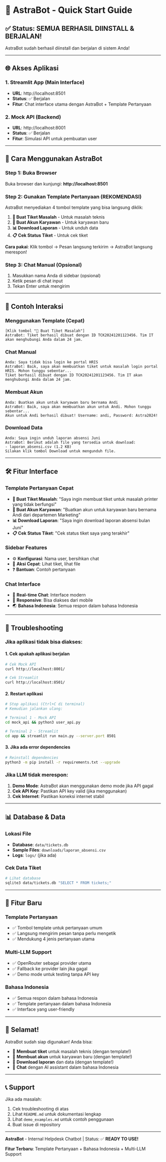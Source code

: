 # 🚀 AstraBot - Quick Start Guide

## ✅ **Status: SEMUA BERHASIL DIINSTALL & BERJALAN!**

AstraBot sudah berhasil diinstall dan berjalan di sistem Anda!

---

## 🌐 **Akses Aplikasi**

### **1. Streamlit App (Main Interface)**
- **URL**: http://localhost:8501
- **Status**: ✅ Berjalan
- **Fitur**: Chat interface utama dengan AstraBot + Template Pertanyaan

### **2. Mock API (Backend)**
- **URL**: http://localhost:8001
- **Status**: ✅ Berjalan
- **Fitur**: Simulasi API untuk pembuatan user

---

## 🎯 **Cara Menggunakan AstraBot**

### **Step 1: Buka Browser**
Buka browser dan kunjungi: **http://localhost:8501**

### **Step 2: Gunakan Template Pertanyaan (REKOMENDASI)**
AstraBot menyediakan 4 tombol template yang bisa langsung diklik:

1. **🔧 Buat Tiket Masalah** - Untuk masalah teknis
2. **👤 Buat Akun Karyawan** - Untuk karyawan baru
3. **📊 Download Laporan** - Untuk unduh data
4. **📋 Cek Status Tiket** - Untuk cek tiket

**Cara pakai**: Klik tombol → Pesan langsung terkirim → AstraBot langsung merespon!

### **Step 3: Chat Manual (Opsional)**
1. Masukkan nama Anda di sidebar (opsional)
2. Ketik pesan di chat input
3. Tekan Enter untuk mengirim

---

## 💬 **Contoh Interaksi**

### **Menggunakan Template (Cepat)**
```
[Klik tombol "🔧 Buat Tiket Masalah"]
AstraBot: Tiket berhasil dibuat dengan ID TCK20241201123456. Tim IT akan menghubungi Anda dalam 24 jam.
```

### **Chat Manual**
```
Anda: Saya tidak bisa login ke portal HRIS
AstraBot: Baik, saya akan membuatkan tiket untuk masalah login portal HRIS. Mohon tunggu sebentar...
Tiket berhasil dibuat dengan ID TCK20241201123456. Tim IT akan menghubungi Anda dalam 24 jam.
```

### **Membuat Akun**
```
Anda: Buatkan akun untuk karyawan baru bernama Andi
AstraBot: Baik, saya akan membuatkan akun untuk Andi. Mohon tunggu sebentar...
Akun untuk Andi berhasil dibuat! Username: andi, Password: Astra2024!
```

### **Download Data**
```
Anda: Saya ingin unduh laporan absensi Juni
AstraBot: Berikut adalah file yang tersedia untuk download:
- laporan_absensi.csv (1.2 KB)
Silakan klik tombol Download untuk mengunduh file.
```

---

## 🛠️ **Fitur Interface**

### **Template Pertanyaan Cepat**
- **🔧 Buat Tiket Masalah**: "Saya ingin membuat tiket untuk masalah printer yang tidak berfungsi"
- **👤 Buat Akun Karyawan**: "Buatkan akun untuk karyawan baru bernama Andi dari departemen Marketing"
- **📊 Download Laporan**: "Saya ingin download laporan absensi bulan Juni"
- **📋 Cek Status Tiket**: "Cek status tiket saya yang terakhir"

### **Sidebar Features**
- ⚙️ **Konfigurasi**: Nama user, bersihkan chat
- 🚀 **Aksi Cepat**: Lihat tiket, lihat file
- ❓ **Bantuan**: Contoh pertanyaan

### **Chat Interface**
- 💬 **Real-time Chat**: Interface modern
- 📱 **Responsive**: Bisa diakses dari mobile
- 🌏 **Bahasa Indonesia**: Semua respon dalam bahasa Indonesia

---

## 🔧 **Troubleshooting**

### **Jika aplikasi tidak bisa diakses:**

#### **1. Cek apakah aplikasi berjalan**
```bash
# Cek Mock API
curl http://localhost:8001/

# Cek Streamlit
curl http://localhost:8501/
```

#### **2. Restart aplikasi**
```bash
# Stop aplikasi (Ctrl+C di terminal)
# Kemudian jalankan ulang:

# Terminal 1 - Mock API
cd mock_api && python3 user_api.py

# Terminal 2 - Streamlit
cd app && streamlit run main.py --server.port 8501
```

#### **3. Jika ada error dependencies**
```bash
# Reinstall dependencies
python3 -m pip install -r requirements.txt --upgrade
```

### **Jika LLM tidak merespon:**
1. **Demo Mode**: AstraBot akan menggunakan demo mode jika API gagal
2. **Cek API Key**: Pastikan API key valid (jika menggunakan)
3. **Cek Internet**: Pastikan koneksi internet stabil

---

## 📊 **Database & Data**

### **Lokasi File**
- **Database**: `data/tickets.db`
- **Sample Files**: `downloads/laporan_absensi.csv`
- **Logs**: `logs/` (jika ada)

### **Cek Data Tiket**
```bash
# Lihat database
sqlite3 data/tickets.db "SELECT * FROM tickets;"
```

---

## 🌟 **Fitur Baru**

### **Template Pertanyaan**
- ✅ Tombol template untuk pertanyaan umum
- ✅ Langsung mengirim pesan tanpa perlu mengetik
- ✅ Mendukung 4 jenis pertanyaan utama

### **Multi-LLM Support**
- ✅ OpenRouter sebagai provider utama
- ✅ Fallback ke provider lain jika gagal
- ✅ Demo mode untuk testing tanpa API key

### **Bahasa Indonesia**
- ✅ Semua respon dalam bahasa Indonesia
- ✅ Template pertanyaan dalam bahasa Indonesia
- ✅ Interface yang user-friendly

---

## 🎉 **Selamat!**

AstraBot sudah siap digunakan! Anda bisa:

- 🎫 **Membuat tiket** untuk masalah teknis (dengan template!)
- 👤 **Membuat akun** untuk karyawan baru (dengan template!)
- 📁 **Download laporan** dan data (dengan template!)
- 💬 **Chat** dengan AI assistant dalam bahasa Indonesia

---

## 📞 **Support**

Jika ada masalah:
1. Cek troubleshooting di atas
2. Lihat `README.md` untuk dokumentasi lengkap
3. Lihat `demo_examples.md` untuk contoh penggunaan
4. Buat issue di repository

---

**AstraBot** - Internal Helpdesk Chatbot | Status: ✅ **READY TO USE!** 

**Fitur Terbaru**: Template Pertanyaan + Bahasa Indonesia + Multi-LLM Support 